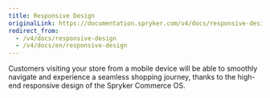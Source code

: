 ```yaml
---
title: Responsive Design
originalLink: https://documentation.spryker.com/v4/docs/responsive-design
redirect_from:
  - /v4/docs/responsive-design
  - /v4/docs/en/responsive-design
---
```


Customers visiting your store from a mobile device will be able to smoothly navigate and experience a seamless shopping journey, thanks to the high-end responsive design of the Spryker Commerce OS.
